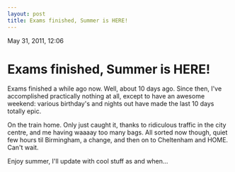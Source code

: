 ```yaml
---
layout: post
title: Exams finished, Summer is HERE!
---
```


May 31, 2011, 12:06

# Exams finished, Summer is HERE! #

Exams finished a while ago now. Well, about 10 days ago. Since then, I've accomplished practically nothing at all, except to have an awesome weekend: various birthday's and nights out have made the last 10 days totally epic.

On the train home. Only just caught it, thanks to ridiculous traffic in the city centre, and me having waaaay too many bags. All sorted now though, quiet few hours til Birmingham, a change, and then on to Cheltenham and HOME. Can't wait.

Enjoy summer, I'll update with cool stuff as and when...
